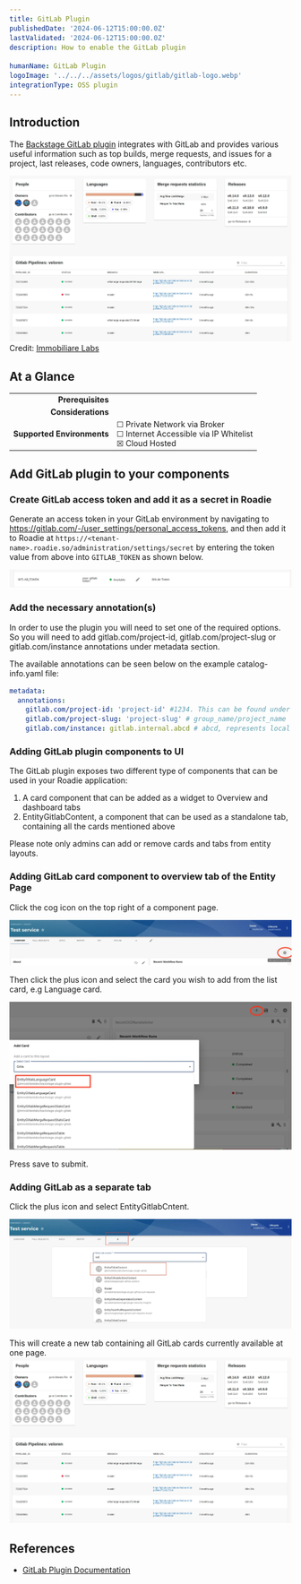 ```yaml
---
title: GitLab Plugin
publishedDate: '2024-06-12T15:00:00.0Z'
lastValidated: '2024-06-12T15:00:00.0Z'
description: How to enable the GitLab plugin

humanName: GitLab Plugin
logoImage: '../../../assets/logos/gitlab/gitlab-logo.webp'
integrationType: OSS plugin
---
```


## Introduction

The [Backstage GitLab plugin](https://github.com/immobiliare/backstage-plugin-gitlab) integrates with GitLab and provides various useful information such as top builds, merge requests, and issues for a project, last releases, code owners, languages, contributors etc. 

![gitlab-overview.webp](./gitlab-overview.webp)
Credit: [Immobiliare Labs](https://github.com/immobiliare)

## At a Glance
| | |
|---: | --- |
| **Prerequisites** |  |
| **Considerations** |  |
| **Supported Environments** | ☐ Private Network via Broker <br /> ☐ Internet Accessible via IP Whitelist <br /> ☒ Cloud Hosted |

## Add GitLab plugin to your components

### Create GitLab access token and add it as a secret in Roadie

Generate an access token in your GitLab environment by navigating to https://gitlab.com/-/user_settings/personal_access_tokens, and then add it to Roadie at `https://<tenant-name>.roadie.so/administration/settings/secret` by entering the token value from above into `GITLAB_TOKEN` as shown below.

![gitlab-secret.webp](./gitlab-secret.webp)


### Add the necessary annotation(s)

In order to use the plugin you will need to set one of the required options. So you will need to add gitlab.com/project-id, gitlab.com/project-slug or gitlab.com/instance annotations under metadata section. 

The available annotations can be seen below on the example catalog-info.yaml file:

```yaml
metadata:
  annotations:
    gitlab.com/project-id: 'project-id' #1234. This can be found under Settings --> General in GitLab 
    gitlab.com/project-slug: 'project-slug' # group_name/project_name
    gitlab.com/instance: gitlab.internal.abcd # abcd, represents local instance used
```

### Adding GitLab plugin components to UI

The GitLab plugin exposes two different type of components that can be used in your Roadie application:

1. A card component that can be added as a widget to Overview and dashboard tabs
2. EntityGitlabContent, a component that can be used as a standalone tab, containing all the cards mentioned above

Please note only admins can add or remove cards and tabs from entity layouts.

### Adding GitLab card component to overview tab of the Entity Page

Click the cog icon on the top right of a component page. 

![add-gitlab-card-cog.webp](./add-gitlab-card-cog.webp)

Then click the plus icon and select the card you wish to add from the list card, e.g Language card.

![add-gitlab-card-list.webp](./add-gitlab-card-list.webp)

Press save to submit.

### Adding GitLab as a separate tab

Click the plus icon and select EntityGitlabCntent.

![add-gitlab-content.webp](./add-gitlab-content.webp)

This will create a new tab containing all GitLab cards currently available at one page. 
![gitlab-overview.webp](./gitlab-overview.webp)

## References

- [GitLab Plugin Documentation](https://github.com/immobiliare/backstage-plugin-gitlab)

